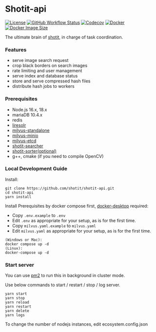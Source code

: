 # Shotit-api

[![License](https://img.shields.io/github/license/shotit/shotit-api.svg?style=flat-square)](https://github.com/shotit/shotit-api/blob/master/LICENSE)
[![GitHub Workflow Status](https://img.shields.io/github/actions/workflow/status/shotit/shotit-api/docker-image.yml?style=flat-square)](https://github.com/shotit/shotit-api/actions)
[![Codecov](https://img.shields.io/codecov/c/github/shotit/shotit-api?style=flat-square&token=8C25WLSEDJ)](https://codecov.io/gh/shotit/shotit-api)
[![Docker](https://img.shields.io/docker/pulls/lesliewong007/shotit-api?style=flat-square)](https://hub.docker.com/r/lesliewong007/shotit-api)
[![Docker Image Size](https://img.shields.io/docker/image-size/lesliewong007/shotit-api/v0.9.13?style=flat-square)](https://hub.docker.com/r/lesliewong007/shotit-api)

The ultimate brain of [shotit](https://github.com/shotit/shotit), in charge of task coordination.

### Features

- serve image search request
- crop black borders on search images
- rate limiting and user management
- serve index and database status
- store and serve compressed hash files
- distribute hash jobs to workers

### Prerequisites

- Node.js 16.x, 18.x
- mariaDB 10.4.x
- redis
- [liresolr](https://github.com/Leslie-Wong-H/liresolr)
- [milvus-standalone](https://github.com/milvus-io/milvus)
- [milvus-minio](https://github.com/milvus-io/milvus)
- [milvus-etcd](https://github.com/milvus-io/etcd)
- [shotit-searcher](https://github.com/shotit/shotit-worker)
- [shotit-sorter(optional)](https://github.com/shotit/shotit-sorter)
- g++, cmake (if you need to compile OpenCV)

### Local Development Guide

Install:

```
git clone https://github.com/shotit/shotit-api.git
cd shotit-api
yarn install
```

Install Prerequisites by docker compose first, [docker-desktop](https://www.docker.com/products/docker-desktop/) required:

- Copy `.env.example` to `.env`
- Edit `.env` as appropriate for your setup, as is for the first time.
- Copy `milvus.yaml.example` to `milvus.yaml`
- Edit `milvus.yaml` as appropriate for your setup, as is for the first time.

```
(Windows or Mac):
docker compose up -d
(Linux):
docker-compose up -d
```

### Start server

You can use [pm2](https://pm2.keymetrics.io/) to run this in background in cluster mode.

Use below commands to start / restart / stop / log server.

```
yarn start
yarn stop
yarn reload
yarn restart
yarn delete
yarn logs
```

To change the number of nodejs instances, edit ecosystem.config.json
